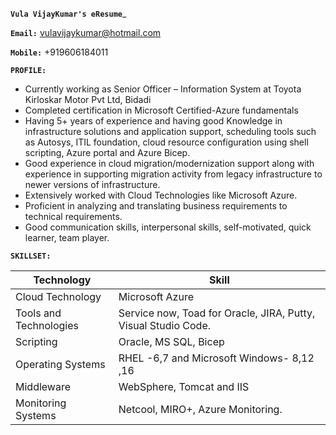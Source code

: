 
__`Vula VijayKumar's eResume`___

**`Email:`** vulavijaykumar@hotmail.com

**`Mobile:`** +919606184011

**`PROFILE:`**

- Currently working as Senior Officer – Information System at Toyota Kirloskar Motor Pvt Ltd, Bidadi
- Completed certification in Microsoft Certified-Azure fundamentals
- Having 5+ years of experience and having good Knowledge in infrastructure solutions and application support, scheduling tools such as Autosys, ITIL foundation, cloud resource configuration using shell scripting, Azure portal and Azure Bicep.
- Good experience in cloud migration/modernization support along with experience in supporting migration activity from legacy infrastructure to newer versions of infrastructure.
- Extensively worked with Cloud Technologies like Microsoft Azure.
- Proficient in analyzing and translating business requirements to technical requirements.
- Good communication skills, interpersonal skills, self-motivated, quick learner, team player.

**`SKILLSET:`**


| Technology         | Skill                                     |
| -------------------| ------------------------------------------|
| Cloud Technology 	 | Microsoft Azure                           |
| Tools and Technologies| Service now, Toad for Oracle, JIRA, Putty, Visual Studio Code.|
|Scripting 			|Oracle, MS SQL, Bicep                       |
|Operating Systems 		| RHEL -6,7 and Microsoft Windows- 8,12 ,16 
|Middleware 			| WebSphere, Tomcat and IIS              |
|Monitoring Systems 	| Netcool, MIRO+, Azure Monitoring.      |
